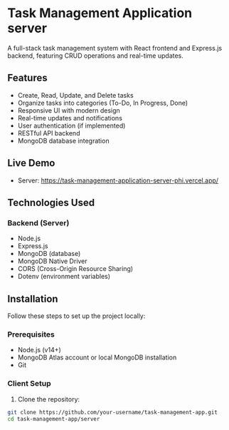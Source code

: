 # Task Management Application server

A full-stack task management system with React frontend and Express.js backend, featuring CRUD operations and real-time updates.


## Features

- Create, Read, Update, and Delete tasks
- Organize tasks into categories (To-Do, In Progress, Done)
- Responsive UI with modern design
- Real-time updates and notifications
- User authentication (if implemented)
- RESTful API backend
- MongoDB database integration

## Live Demo

- Server: https://task-management-application-server-phi.vercel.app/

## Technologies Used


### Backend (Server)
- Node.js
- Express.js
- MongoDB (database)
- MongoDB Native Driver
- CORS (Cross-Origin Resource Sharing)
- Dotenv (environment variables)

## Installation

Follow these steps to set up the project locally:

### Prerequisites
- Node.js (v14+)
- MongoDB Atlas account or local MongoDB installation
- Git

### Client Setup

1. Clone the repository:
```bash
git clone https://github.com/your-username/task-management-app.git
cd task-management-app/server